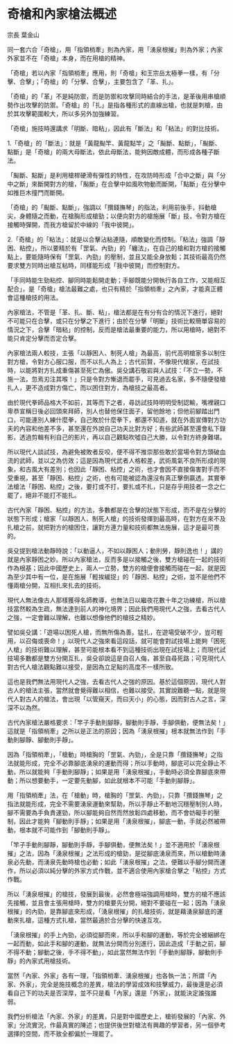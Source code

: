 # 奇槍和內家槍法概述

宗長
葉金山

同一套六合「奇槍」，用「指領梢牽」則為內家，用「湧泉根摧」則為外家；內家外家並不在「奇槍」本身，而在用槍的精神。

「奇槍」若以內家「指領梢牽」應用，則「奇槍」和王宗岳太極拳一樣，有「分擊、合擊」；「奇槍」的「分擊、合擊」，主要包含了「革、扎」。

「奇槍」的「革」不是純防禦，而是防禦和攻擊同時結合的手法，是革後用串槍順勢作出攻擊的防禦。「奇槍」的「扎」是指各種形式的直線出槍，也就是刺槍，由於其攻擊範圍較大，所以多另外加強練習。

「奇槍」施技時還講求「明斷、暗粘」，因此有「斷法」和「粘法」的對比技術。

1.「奇槍」的「斷法」：就是「黃龍颭竿、黃龍點竿」之「颭斷、點斷」，「颭斷、點斷」是「奇槍」的兩大母斷法，依此母斷法，能夠因敵成體，而形成各種子斷法。

「颭斷、點斷」是利用槍桿硬滑有彈性的特性，在攻防時形成「合中之斷」與「分中之斷」來斷開對方的槍，「颭斷」在合擊中如風吹物動而斷開，「點斷」在分擊中如推巨木撞門而斷開。

「奇槍」的「颭斷、點斷」，強調以「攢錢撫琴」的指法，利用前後手，抖動槍尖，身體隨之而動，在槍胸形成槍勁；以便向對方的槍施展「斷」技，令對方槍在接觸時彈開，而我方槍留於中線的「我中彼開」。

2.「奇槍」的「粘法」：就是以合擊沾粘連隨，順敵變化而控制。「粘法」強調「靜困、粘控」，所以要精於有「罡氣、內勁」的「纏法」，在自己的槍和對方槍的接觸點上，要能隨時保有「罡氣、內勁」的壓制，並且又能全身放鬆；其技術最高仍然要求雙方同時出槍互粘時，同樣能形成「我中彼開」而控制對方。

「手同時能生勁粘控、腳同時能鬆開走動；手腳既能分開執行各自工作，又能相互配合」，是「奇槍」槍法最難之處，也只有精於「指領梢牽」之內家，才能真正體會這種槍技的用法。

內家槍法，不管是「革、扎、斷、粘」，槍法都是在有分有合的情況下進行，絕對不可能只在合擊，或只在分擊之下進行；由於在分擊「明斷」技術比較簡單容易的情況之下，合擊「暗粘」的控制，反而是槍法最重要的能力，所以用槍時，絕對不能只肯定分擊而否定合擊。

內家槍法兩人較技，主張「以靜困人、制死人槍」為最高，前代高明槍家多以制住對方槍，令對方心服口服，而不以扎人為上；古代前賢，不像現代槍家，在試技時，以能將對方扎成重傷甚至死亡為傲。吳殳講石敬岩與人試技：「不立一勢，不施一法，忽焉刃注其喉！」只是令對方慚退而罷手，可見過去名家，多不隨便發槍扎人，更不造成對方傷亡，而以困住對方，為槍技之最高者。

由於現代拳師品格大不如前，其等而下之者，尋訪試技時明明受制認輸，嘴裡親口卑恭宣稱日後必回頭來拜師，別人也替他保住面子，留他餘地；但他前腳踏出門口，可能連別人練什麼拳，自己敗於什麼拳下，都還不知道，就在外面宣傳對方功夫的內容和他差不多，甚至還在外說自己功夫比對方好；有些武師甚至還會私下錄影，透過剪輯有利自己的影片，再以自己觀點吹噓自己大勝，以令對方終身難堪。

所以現代人談試技，為避免被敗者反咬，便不得不推崇那些敢於當場令對方頭破血流的武師，並以之為仿效；這是因為現代武者人格較差，武術風氣不良所形成的現象，和古風大有差別；也因此「靜困、粘控」之術，也才會因不直接傷害對手而不受重視，甚至「靜困、粘控」之術，也有可能被認為還沒有真正擊倒贏透。其實拳法槍法「靜困、粘控」之後，要打或不打，要扎或不扎，只是存乎用技者一念之仁罷了，絕非不能打不能扎。

古代內家「靜困、粘控」的方法，多數都是在合擊的狀態下形成，而不是在分擊的狀態下形成；槍家「以靜困人、制死人槍」的技術發揮到最高時，在對方在來不及扎槍之前，就把對方的槍困住，讓對方連力量和技術都無法施展，這才是最可畏的。

吳殳提到槍法動靜時說：「以動逼人，不如以靜困人；動則勞，靜則逸也！」講的就是內家靜困之妙。所以內家槍法，反而多是以接觸之後，雙方槍碰在一起的技術作為根基；因此中國歷史上，兩人一立勢，雙方的槍便會接觸而碰在一起，就是因為至少其中有一位，是在施展「輕挨緩捉」的「靜困、粘控」之術，並不是他們不懂兩槍分開，互相扎來扎去的技術。

現代人無法像古人那樣獲得名師教導，也無法日以繼夜花數十年之功練槍，所以槍技當然較為生疏，無法達到前人的神化境界；因此我們用現代人之強，去看古代人之強，一定會難以理解，也難以想像他們的槍技之精妙。

譬如吳殳講：「遊場以困死人槍，而無所傷為善。猛扎，在遊場受破不少，豈可輕用，以召侮或喪命！」以現代人之強來看這段話，就可能會對試技場上能夠「困死人槍」的技術難以理解，甚至可能根本看不到這種技術出現在試技場上；而現代試技場多數都是雙方分開互扎，吳殳卻說這是自召人侮，甚至自尋死路；可見現代人對古代人槍法觀點難以接受，是因為立足點的高度不一樣所致。

這也是我們無法用現代人之強，去看古代人之強的原因。基於這個原因，現代人對古人的槍法主張，當然就會覺得難以相信，也難以接受。其實說難聽一點，就是現代人對古人的槍法，會出現「以管窺天，而曰天小」的心態，因而對古人之言，深深不以為然。

古代內家槍法嚴格要求：「竿子手動則腳靜，腳動則手靜，手腳俱動，便無法矣！」這就是「指領梢牽」之所以是正法的原因；因為「湧泉根摧」根本就無法作到「手動則腳靜、腳動則手靜」。

因為「指領梢牽」，「槍動」時槍胸的「罡氣、內勁」，全是只靠「攢錢撫琴」之指法就能形成，完全不必靠腳底湧泉的運動而得；所以手動時，腳底可以完全靜止不動，所以就能夠「手動則腳靜」；如果是用「湧泉根摧」，手動時必須全靠腳底來帶動；所以想要動手，一定要先動腳，如此就根本不可能「手動則腳靜」。

用「指領梢牽」法，在「槍動」時，槍胸的「罡氣、內勁」，只靠「攢錢撫琴」之指法就能形成，完全不需要湧泉運動來幫助，所以手靜止不動地沉穩壓制別人時，腳不需要為手負責運勁，所以腳能夠自然而然放鬆四處移動，而不會妨礙手的壓制，因此才能夠「腳動則手靜」；如果是用「湧泉根摧」，腳底一動，手就必然被帶動，根本就不可能作到「腳動則手靜」。

「竿子手動則腳靜，腳動則手靜，手腳俱動，便無法矣！」並不適用於「湧泉根摧」之法，因為「湧泉根摧」之法形成的槍勁，是從腳底湧泉而來，所以槍動時湧泉必先動，而湧泉先動時槍也必動；如此「湧泉根摧」之法，便難以手腳分開而運作，所以必須以純分擊的外家方式作戰，並不適合使用內家槍合擊之「粘控」方式作戰。

所以「湧泉根摧」的槍技，發展到最後，必然會極端強調用槍時，雙方的槍不應該先接觸，並且會主張用槍時，雙方的槍要先分開，絕對不要碰在一起；因為「湧泉根摧」的內勁，是靠腳底來形成，「湧泉根摧」的扎槍技術，就是藉湧泉腳底的運動來扎槍，這種方式扎槍，當然最適於合分擊的快速互攻。

「湧泉根摧」的手上內勁，必須從腳而來，所以手和腳的運動，等於完全被綑綁在一起而動，如此手和腳的運動，就無法分開而分別進行，因此造成「手動之前，腳不得不動；腳動之後，手不得不動」，如此當然無法作到「手動則腳靜，腳動則手靜」的內家式用槍技術。

當然「內家、外家」各有一理，「指領梢牽、湧泉根摧」也各執一法；所謂「內家、外家」，完全是施技概念的差異，槍法的學習成效和技擊威力，最後還是必須看自己下的功夫是否深厚，並不只是看「內家」還是「外家」，就能決定誰強誰弱。

我們分析槍法「內家、外家」的差異，只是對中國歷史上，槍術發展的「內家、外家」分流實況，作最真實的陳述；也提供後世對槍法有興趣的學習者，另一個參考選擇的空間，而不致全都偏於一理罷了。